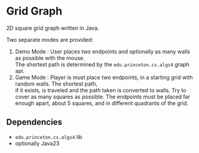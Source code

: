 # Grid Graph 

2D square grid graph written in Java. 

Two separate modes are provided:

1. Demo Mode : User places two endpoints and optionally as many walls as possible with the mouse.  
The shortest path is determined by the `edu.princeton.cs.algs4` graph api.
2. Game Mode : Player is must place two endpoints, in a starting grid with random walls. The shortest path,   
if it exists, is traveled and the path taken is converted to walls.
Try to cover as many squares as possible. 
The endpoints must be placed far enough apart, about 5 squares, and in different quadrants of the grid.

## Dependencies

- `edu.princeton.cs.algs4` lib
- optionally Java23
